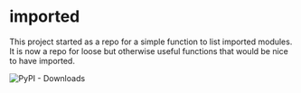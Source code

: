# imported
This project started as a repo for a simple function to list imported modules.  It is now a repo for loose but otherwise useful functions that would be nice to have imported.

![PyPI - Downloads](https://img.shields.io/pypi/dm/imported)

